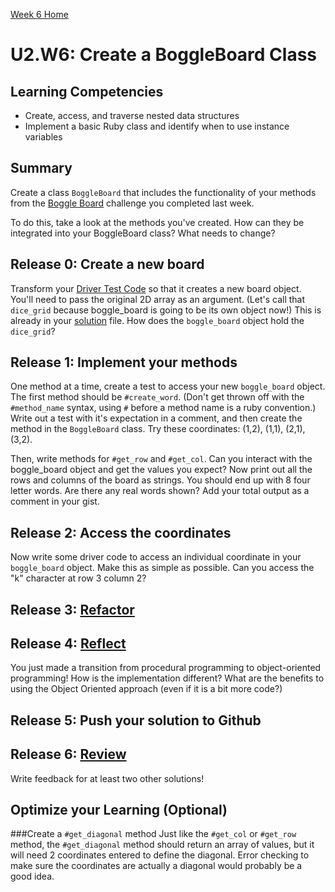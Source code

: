 [Week 6 Home](../)

# U2.W6: Create a BoggleBoard Class


## Learning Competencies
- Create, access, and traverse nested data structures
- Implement a basic Ruby class and identify when to use instance variables

## Summary
Create a class `BoggleBoard` that includes the functionality of your methods from the [Boggle Board](../../week_5/4_boggle_board/my_solution.rb) challenge you completed last week. 

To do this, take a look at the methods you've created.  How can they be integrated into your BoggleBoard class?  What needs to change?


## Release 0: Create a new board
 Transform your [Driver Test Code](https://github.com/Devbootcamp/phase_0_handbook/blob/master/coding_references/driver_code.md) so that it creates a new board object. You'll need to pass the original 2D array as an argument. (Let's call that `dice_grid` because boggle_board is going to be its own object now!) This is already in your [solution](my_solution.rb) file. How does the `boggle_board` object hold the `dice_grid`?

## Release 1: Implement your methods
One method at a time, create a test to access your new `boggle_board` object. The first method should be `#create_word`. (Don't get thrown off with the `#method_name` syntax, using `#` before a method name is a ruby convention.) Write out a test with it's expectation in a comment, and then create the method in the `BoggleBoard` class. Try these coordinates: (1,2), (1,1), (2,1), (3,2).

Then, write methods for `#get_row` and `#get_col`.  Can you interact with the boggle_board object and get the values you expect?  Now print out all the rows and columns of the board as strings. You should end up with 8 four letter words. Are there any real words shown? Add your total output as a comment in your gist.

## Release 2: Access the coordinates
Now write some driver code to access an individual coordinate in your `boggle_board` object. Make this as simple as possible. Can you access the "k" character at row 3 column 2?

## Release 3: [Refactor](https://github.com/Devbootcamp/phase_0_handbook/blob/master/coding_references/refactoring.md)

## Release 4: [Reflect](https://github.com/Devbootcamp/phase_0_handbook/blob/master/coding_references/reflection_guidelines.md)
You just made a transition from procedural programming to object-oriented programming!  How is the implementation different?  What are the benefits to using the Object Oriented approach (even if it is a bit more code?) 

## Release 5: Push your solution to Github

## Release 6: [Review](https://github.com/Devbootcamp/phase_0_handbook/blob/master/coding_references/review.md)
Write feedback for at least two other solutions!

## Optimize your Learning (Optional)
###Create a `#get_diagonal` method
Just like the `#get_col` or `#get_row` method, the `#get_diagonal` method should return an array of values, but it will need 2 coordinates entered to define the diagonal.  Error checking to make sure the coordinates are actually a diagonal would probably be a good idea.